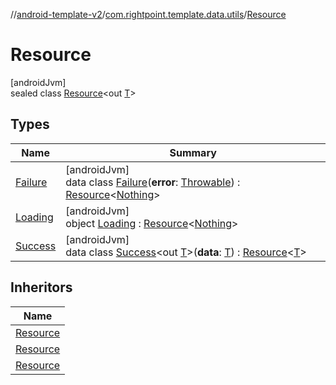 //[android-template-v2](../../../index.md)/[com.rightpoint.template.data.utils](../index.md)/[Resource](index.md)

# Resource

[androidJvm]\
sealed class [Resource](index.md)<out [T](index.md)>

## Types

| Name | Summary |
|---|---|
| [Failure](-failure/index.md) | [androidJvm]<br>data class [Failure](-failure/index.md)(**error**: [Throwable](https://kotlinlang.org/api/latest/jvm/stdlib/kotlin/-throwable/index.html)) : [Resource](index.md)<[Nothing](https://kotlinlang.org/api/latest/jvm/stdlib/kotlin/-nothing/index.html)> |
| [Loading](-loading/index.md) | [androidJvm]<br>object [Loading](-loading/index.md) : [Resource](index.md)<[Nothing](https://kotlinlang.org/api/latest/jvm/stdlib/kotlin/-nothing/index.html)> |
| [Success](-success/index.md) | [androidJvm]<br>data class [Success](-success/index.md)<out [T](-success/index.md)>(**data**: [T](-success/index.md)) : [Resource](index.md)<[T](-success/index.md)> |

## Inheritors

| Name |
|---|
| [Resource](-loading/index.md) |
| [Resource](-success/index.md) |
| [Resource](-failure/index.md) |

